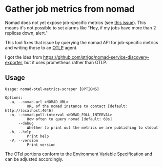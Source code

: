 # Gather job metrics from nomad

Nomad does not yet expose job-specific metrics (see [this
issue](https://github.com/hashicorp/nomad/issues/16602)). This means it's not
possible to set alarms like "Hey, if my jobs have more than 2 replicas down,
alert."

This tool fixes that issue by querying the nomad API for job-specific metrics
and writing those to an [OTLP](https://opentelemetry.io/docs/specs/otel/protocol/) agent.

I got the idea from https://github.com/strigo/nomad-service-discovery-exporter,
but it uses prometheus rather than OTLP.


## Usage

```text
Usage: nomad-otel-metrics-scraper [OPTIONS]

Options:
  -u, --nomad-url <NOMAD_URL>
          URL of the nomad instance to contact [default: http://localhost:4646]
  -n, --nomad-poll-interval <NOMAD_POLL_INTERVAL>
          How often to query nomad [default: 60s]
      --debug
          Whether to print out the metrics we are publishing to stdout
  -h, --help
          Print help
  -V, --version
          Print version
```

The OTel portions conform to the [Environment Variable Specification](https://opentelemetry.io/docs/specs/otel/configuration/sdk-environment-variables/) and can be adjusted accordingly.
